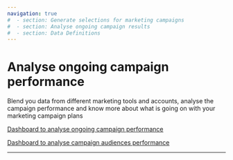 ```yaml
---
navigation: true
#  - section: Generate selections for marketing campaigns
#  - section: Analyse ongoing campaign results
#  - section: Data Definitions
---
```


# Analyse ongoing campaign performance

Blend you data from different marketing tools and accounts, analyse the campaign performance and know more about what is going on with your marketing campaign plans

[Dashboard to analyse ongoing campaign performance](https://crystalloids.eu.looker.com/dashboards/64)

[Dashboard to analyse campaign audiences performance]()

---
